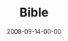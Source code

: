 ---
layout: message
category: message
series: "Core Strength"
title: "Bible"
date: 2008-09-14-00-00
message_id: 516
sc-permalink-url: "http://soundcloud.com/crdschurch/core-strength-bible"
audio: "http://s3.amazonaws.com/crossroads-media/messages/audio/CoreStrength2.mp3"
audio-duration: "31:57"
notes-description: ""
notes: "http://s3.amazonaws.com/crossroads-media/documents/SN_09-13-14_08.pdf"
notes-title: "Core Strength&#58; Bible (Study Notes)"
program: "http://s3.amazonaws.com/crossroads-media/documents/0913_14Program.pdf"
description: "Brian Tome discusses how to build Core Strength through reading the bible."
video: "http://s3.amazonaws.com/crossroads-media/messages/video/CoreStrength2.mp4"
video-duration: "31:50"
yt-video-id: "upKctlXtGio"
video-image: "http://s3.amazonaws.com/crossroads-media/images/CoreStrength2-still.jpg"
tag: 
 - bible
 - revolution
 - disciplines
 - tome
 - reading
 - study
 - chair
explicit: false
---